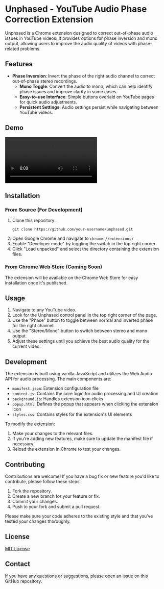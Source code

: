 # Unphased - YouTube Audio Phase Correction Extension

Unphased is a Chrome extension designed to correct out-of-phase audio issues in YouTube videos. It provides options for phase inversion and mono output, allowing users to improve the audio quality of videos with phase-related problems.

## Features

- **Phase Inversion**: Invert the phase of the right audio channel to correct out-of-phase stereo recordings.
  - **Mono Toggle**: Convert the audio to mono, which can help identify phase issues and improve clarity in some cases.
  - **Easy-to-use Interface**: Simple buttons overlaid on YouTube pages for quick audio adjustments.
  - **Persistent Settings**: Audio settings persist while navigating between YouTube videos.

## Demo

![Demo video](https://github.com/davidteren/unphased/blob/main/docs/unphased-demo1.mp4)

## Installation

### From Source (For Development)

1. Clone this repository:
   ```
   git clone https://github.com/your-username/unphased.git
   ```
2. Open Google Chrome and navigate to `chrome://extensions/`
3. Enable "Developer mode" by toggling the switch in the top right corner.
4. Click "Load unpacked" and select the directory containing the extension files.

### From Chrome Web Store (Coming Soon)

The extension will be available on the Chrome Web Store for easy installation once it's published.

## Usage

1. Navigate to any YouTube video.
2. Look for the Unphased control panel in the top right corner of the page.
3. Use the "Phase" button to toggle between normal and inverted phase for the right channel.
4. Use the "Stereo/Mono" button to switch between stereo and mono output.
5. Adjust these settings until you achieve the best audio quality for the current video.

## Development

The extension is built using vanilla JavaScript and utilizes the Web Audio API for audio processing. The main components are:

- `manifest.json`: Extension configuration file
- `content.js`: Contains the core logic for audio processing and UI creation
- `background.js`: Handles extension icon clicks
- `popup.html`: Defines the popup that appears when clicking the extension icon
- `styles.css`: Contains styles for the extension's UI elements

To modify the extension:

1. Make your changes to the relevant files.
2. If you're adding new features, make sure to update the manifest file if necessary.
3. Reload the extension in Chrome to test your changes.

## Contributing

Contributions are welcome! If you have a bug fix or new feature you'd like to contribute, please follow these steps:

1. Fork the repository.
2. Create a new branch for your feature or fix.
3. Commit your changes.
4. Push to your fork and submit a pull request.

Please make sure your code adheres to the existing style and that you've tested your changes thoroughly.

## License

[MIT License](LICENSE)

## Contact

If you have any questions or suggestions, please open an issue on this GitHub repository.
